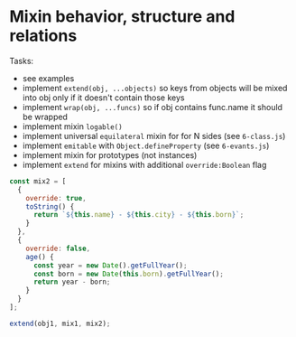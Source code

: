 # Mixin behavior, structure and relations

Tasks:
- see examples
- implement `extend(obj, ...objects)` so keys from objects will be mixed into obj only if it doesn't contain those keys
- implement `wrap(obj, ...funcs)` so if obj contains func.name it should be wrapped
- implement mixin `logable()`
- implement universal `equilateral` mixin for for N sides (see `6-class.js`)
- implement `emitable` with `Object.defineProperty` (see `6-evants.js`)
- implement mixin for prototypes (not instances)
- implement `extend` for mixins with additional `override:Boolean` flag
```js
const mix2 = [
  {
    override: true,
    toString() {
      return `${this.name} - ${this.city} - ${this.born}`;
    }
  },
  {
    override: false,
    age() {
      const year = new Date().getFullYear();
      const born = new Date(this.born).getFullYear();
      return year - born;
    }
  }
];

extend(obj1, mix1, mix2);
```

